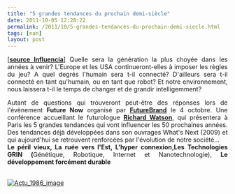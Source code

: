 ```yaml
---
title: "5 grandes tendances du prochain demi-siècle"
date: 2011-10-05 12:28:22
permalink: /2011/10/5-grandes-tendances-du-prochain-demi-siecle.html
tags: [nan]
layout: post
---
```


<p style="text-align: justify">[<a href="http://www.influencia.net/fr/actualites1/5-tendances-50-prochaines-annees,41,1986.html" target="_blank"><strong>source Influencia</strong></a>] Quelle sera la génération la plus choyée  dans les années à venir? L'Europe et les USA continueront-elles à  imposer les règles du jeu? A quel degrés l'humain sera t-il connecté?  D'ailleurs sera t-il connecté en tant qu'humain, ou en tant que robot?  Et notre environnement, nous laissera t-il le temps de changer et de  grandir intelligemment?</p> <p style="text-align: justify">Autant de questions qui trouveront peut-être des réponses lors de l'évènement <strong>Future Now</strong> organisé par <a href="http://www.futurebrand.com/" target="_blank"><strong>FutureBrand</strong></a> le 4 octobre. Une conférence accueillant le futurologue <a href="http://nowandnext.com/?action=misc&subaction=who_is" target="_blank"><strong>Richard Watson</strong></a>,  qui présentera à Paris les 5 grandes tendances qui vont influencer les  50 prochaines années. Des tendances déjà développées dans son ouvrages  What's Next (2009) et qui aujourd'hui se retrouvent renforcées par  l'évolution de notre société...<br /><strong>Le péril vieux, </strong><strong>La ruée vers l'Est, </strong><strong>L'hyper connexion,Les Technologies GRIN (</strong>Génétique, Robotique, Internet et Nanotechnologie), <strong>Le développement forcément durable</strong><br /><strong><br /></strong></p> <p style="text-align: justify"><a href="https://gabrielplassat.github.io/transportsdufutur/wp-content/uploads/sites/6/old/6a0120a66d2ad4970b01539214d3ac970b-800wi.jpg" rel="lightbox"><img alt="Actu_1986_image" class="asset  asset-image at-xid-6a0120a66d2ad4970b01539214d3ac970b" src="/wp-content/uploads/sites/6/old/6a0120a66d2ad4970b01539214d3ac970b-500wi.jpg" style="margin-left: auto;margin-right: auto" title="Actu_1986_image" /></a> <br /> <br /><br /></p>
